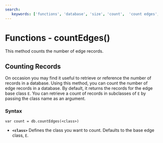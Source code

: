 ```yaml
---
search:
   keywords: ['functions', 'database', 'size', 'count',  'count edges', 'countEdges']
---
```


# Functions - countEdges()

This method counts the number of edge records.

## Counting Records

On occasion you may find it useful to retrieve or reference the number of records in a database.  Using this method, you can count the number of edge records in a database.  By default, it returns the records for the edge base class `E`.  You can retrieve a count of records in subclasses of `E` by passing the class name as an argument.

### Syntax

```
var count = db.countEdges(<class>)
```

- **`<class>`** Defines the class you want to count.  Defaults to the base edge class, `E`.

